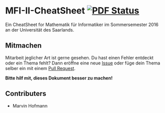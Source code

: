 # MFI-II-CheatSheet [![PDF Status](https://www.sharelatex.com/github/repos/UdS-Skripte/MFI-II-CheatSheet/builds/latest/badge.svg)](https://www.sharelatex.com/github/repos/UdS-Skripte/MFI-II-CheatSheet/builds/latest/output.pdf)
Ein CheatSheet for Mathematik für Informatiker im Sommersemester 2016 an der Universität des Saarlands. 

## Mitmachen
Mitarbeit jeglicher Art ist gerne gesehen. Du hast einen Fehler entdeckt oder ein Thema fehlt? Dann eröffne eine neue [Issue](https://github.com/UdS-Skripte/MFI-II-CheatSheet/issues/new) oder füge dein Thema selber ein mit einem [Pull Request](https://github.com/UdS-Skripte/MFI-II-CheatSheet/compare#fork-destination-box).

**Bitte hilf mit, dieses Dokument besser zu machen!**

## Contributers
* Marvin Hofmann
